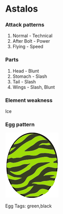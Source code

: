 # Astalos

### Attack patterns
1. Normal - Technical
2. After Bolt - Power
3. Flying - Speed

### Parts
1. Head - Blunt
2. Stomach - Slash
3. Tail - Slash
4. Wings - Slash, Blunt

### Element weakness
Ice 

### Egg pattern
![image info](../assets/astalos.png)

Egg Tags: green,black